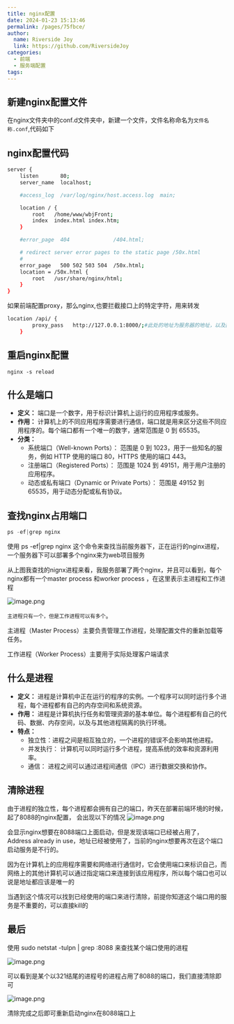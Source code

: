```yaml
---
title: nginx配置
date: 2024-01-23 15:13:46
permalink: /pages/75fbce/
author:
  name: Riverside Joy
  link: https://github.com/RiversideJoy
categories:
  - 前端
  - 服务端配置
tags:
---
```

## 新建nginx配置文件

在nginx文件夹中的conf.d文件夹中，新建一个文件，文件名称命名为`文件名称.conf`,代码如下

## nginx配置代码

```sh
server {
    listen       80;
    server_name  localhost;

    #access_log  /var/log/nginx/host.access.log  main;

    location / {
        root   /home/www/wbjFront;
        index  index.html index.htm;
    }

    #error_page  404              /404.html;

    # redirect server error pages to the static page /50x.html
    #
    error_page   500 502 503 504  /50x.html;
    location = /50x.html {
        root   /usr/share/nginx/html;
    }
}
```

如果前端配置proxy，那么nginx,也要拦截接口上的特定字符，用来转发

```sh
location /api/ {
        proxy_pass   http://127.0.0.1:8000/;#此处的地址为服务器的地址，以及部署后端代码的端口号
    }
```



## 重启nginx配置

```shell
nginx -s reload
```

## 什么是端口

- **定义：** 端口是一个数字，用于标识计算机上运行的应用程序或服务。
- **作用：** 计算机上的不同应用程序需要进行通信，端口就是用来区分这些不同应用程序的。每个端口都有一个唯一的数字，通常范围是 0 到 65535。
- **分类：**
  - 系统端口（Well-known Ports）： 范围是 0 到 1023，用于一些知名的服务，例如 HTTP 使用的端口 80，HTTPS 使用的端口 443。
  - 注册端口（Registered Ports）： 范围是 1024 到 49151，用于用户注册的应用程序。
  - 动态或私有端口（Dynamic or Private Ports）： 范围是 49152 到 65535，用于动态分配或私有协议。

## 查找nginx占用端口

```js
ps -ef|grep nginx
```

使用 ps -ef|grep nginx 这个命令来查找当前服务器下，正在运行的nginx进程，一个服务器下可以部署多个nginx来为web项目服务

从上图我查找的nignx进程来看，我服务部署了两个nginx，并且可以看到，每个nginx都有一个master process 和worker process ，在这里表示主进程和工作进程

![image.png](https://cdn.jsdelivr.net/gh/MaiRen1997/mdPic/vueImg/202401231529443.webp)

`主进程只有一个，但是工作进程可以有多个`。

主进程（Master Process）主要负责管理工作进程，处理配置文件的重新加载等任务。

工作进程（Worker Process）主要用于实际处理客户端请求

## 什么是进程

- **定义：** 进程是计算机中正在运行的程序的实例。一个程序可以同时运行多个进程，每个进程都有自己的内存空间和系统资源。
- **作用：** 进程是计算机执行任务和管理资源的基本单位。每个进程都有自己的代码、数据、内存空间，以及与其他进程隔离的执行环境。
- **特点：**
  - 独立性：进程之间是相互独立的，一个进程的错误不会影响其他进程。
  - 并发执行： 计算机可以同时运行多个进程，提高系统的效率和资源利用率。
  - 通信： 进程之间可以通过进程间通信（IPC）进行数据交换和协作。

## 清除进程

由于进程的独立性，每个进程都会拥有自己的端口，昨天在部署前端环境的时候，起了8088的nginx配置， 会出现以下的情况 ![image.png](https://cdn.jsdelivr.net/gh/MaiRen1997/mdPic/vueImg/202401231554587.webp)

会显示nginx想要在8088端口上面启动，但是发现该端口已经被占用了， Address already in use，地址已经被使用了，当前的nginx想要再次在这个端口启动服务是不行的。

因为在计算机上的应用程序需要和网络进行通信时，它会使用端口来标识自己，而网络上的其他计算机可以通过指定端口来连接到该应用程序，所以每个端口也可以说是地址都应该是唯一的

当遇到这个情况可以找到已经使用的端口来进行清除，前提你知道这个端口用的服务是不重要的，可以直接kill的

## 最后

使用 sudo netstat -tulpn | grep :8088 来查找某个端口使用的进程

![image.png](https://cdn.jsdelivr.net/gh/MaiRen1997/mdPic/vueImg/202401231554583.webp)

可以看到是某个以321结尾的进程号的进程占用了8088的端口，我们直接清除即可

![image.png](https://cdn.jsdelivr.net/gh/MaiRen1997/mdPic/vueImg/202401231529415.webp)

清除完成之后即可重新启动nginx在8088端口上